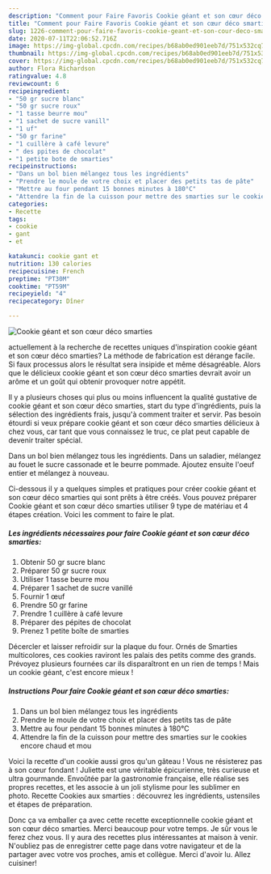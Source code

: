```yaml
---
description: "Comment pour Faire Favoris Cookie géant et son cœur déco smarties"
title: "Comment pour Faire Favoris Cookie géant et son cœur déco smarties"
slug: 1226-comment-pour-faire-favoris-cookie-geant-et-son-cour-deco-smarties
date: 2020-07-11T22:06:52.716Z
image: https://img-global.cpcdn.com/recipes/b68ab0ed901eeb7d/751x532cq70/cookie-geant-et-son-coeur-deco-smarties-photo-principale-de-la-recette.jpg
thumbnail: https://img-global.cpcdn.com/recipes/b68ab0ed901eeb7d/751x532cq70/cookie-geant-et-son-coeur-deco-smarties-photo-principale-de-la-recette.jpg
cover: https://img-global.cpcdn.com/recipes/b68ab0ed901eeb7d/751x532cq70/cookie-geant-et-son-coeur-deco-smarties-photo-principale-de-la-recette.jpg
author: Flora Richardson
ratingvalue: 4.8
reviewcount: 6
recipeingredient:
- "50 gr sucre blanc"
- "50 gr sucre roux"
- "1 tasse beurre mou"
- "1 sachet de sucre vanill"
- "1 uf"
- "50 gr farine"
- "1 cuillère à café levure"
- " des ppites de chocolat"
- "1 petite bote de smarties"
recipeinstructions:
- "Dans un bol bien mélangez tous les ingrédients"
- "Prendre le moule de votre choix et placer des petits tas de pâte"
- "Mettre au four pendant 15 bonnes minutes à 180°C"
- "Attendre la fin de la cuisson pour mettre des smarties sur le cookies encore chaud et mou"
categories:
- Recette
tags:
- cookie
- gant
- et

katakunci: cookie gant et 
nutrition: 130 calories
recipecuisine: French
preptime: "PT30M"
cooktime: "PT59M"
recipeyield: "4"
recipecategory: Dîner

---
```



![Cookie géant et son cœur déco smarties](https://img-global.cpcdn.com/recipes/b68ab0ed901eeb7d/751x532cq70/cookie-geant-et-son-coeur-deco-smarties-photo-principale-de-la-recette.jpg)

actuellement à la recherche de recettes uniques d'inspiration cookie géant et son cœur déco smarties? La méthode de fabrication est dérange facile. Si faux processus alors le résultat sera insipide et même désagréable. Alors que le délicieux cookie géant et son cœur déco smarties devrait avoir un arôme et un goût qui obtenir provoquer notre appétit.

Il y a plusieurs choses qui plus ou moins influencent la qualité gustative de cookie géant et son cœur déco smarties, start du type d'ingrédients, puis la sélection des ingrédients frais, jusqu'à comment traiter et servir. Pas besoin étourdi si veux prépare cookie géant et son cœur déco smarties délicieux à chez vous, car tant que vous connaissez le truc, ce plat peut capable de devenir traiter spécial.

Dans un bol bien mélangez tous les ingrédients. Dans un saladier, mélangez au fouet le sucre cassonade et le beurre pommade. Ajoutez ensuite l&#39;oeuf entier et mélangez à nouveau.


Ci-dessous il y a quelques simples et pratiques pour créer cookie géant et son cœur déco smarties qui sont prêts à être créés. Vous pouvez préparer Cookie géant et son cœur déco smarties utiliser 9 type de matériau et 4 étapes création. Voici les comment to faire le plat.

<!--inarticleads1-->

##### Les ingrédients nécessaires pour faire Cookie géant et son cœur déco smarties:

1. Obtenir 50 gr sucre blanc
1. Préparer 50 gr sucre roux
1. Utiliser 1 tasse beurre mou
1. Préparer 1 sachet de sucre vanillé
1. Fournir 1 œuf
1. Prendre 50 gr farine
1. Prendre 1 cuillère à café levure
1. Préparer  des pépites de chocolat
1. Prenez 1 petite boîte de smarties


Décercler et laisser refroidir sur la plaque du four. Ornés de Smarties multicolores, ces cookies raviront les palais des petits comme des grands. Prévoyez plusieurs fournées car ils disparaîtront en un rien de temps ! Mais un cookie géant, c&#39;est encore mieux ! 

<!--inarticleads2-->

##### Instructions Pour faire Cookie géant et son cœur déco smarties:

1. Dans un bol bien mélangez tous les ingrédients
1. Prendre le moule de votre choix et placer des petits tas de pâte
1. Mettre au four pendant 15 bonnes minutes à 180°C
1. Attendre la fin de la cuisson pour mettre des smarties sur le cookies encore chaud et mou


Voici la recette d&#39;un cookie aussi gros qu&#39;un gâteau ! Vous ne résisterez pas à son cœur fondant ! Juliette est une véritable épicurienne, très curieuse et ultra gourmande. Envoûtée par la gastronomie française, elle réalise ses propres recettes, et les associe à un joli stylisme pour les sublimer en photo. Recette Cookies aux smarties : découvrez les ingrédients, ustensiles et étapes de préparation. 


Donc ça va emballer ça avec cette recette exceptionnelle cookie géant et son cœur déco smarties. Merci beaucoup pour votre temps. Je sûr vous le ferez chez vous. Il y aura des recettes plus  intéressantes at maison à venir. N'oubliez pas de enregistrer cette page dans votre navigateur et de la partager avec votre vos proches, amis et collègue. Merci d'avoir lu. Allez cuisiner!
